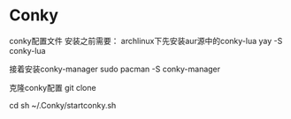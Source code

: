 # Conky
conky配置文件
安装之前需要：
archlinux下先安装aur源中的conky-lua 
yay -S conky-lua 

接着安装conky-manager 
sudo pacman -S conky-manager 

克隆conky配置 
git clone 

cd 
sh ~/.Conky/startconky.sh 
